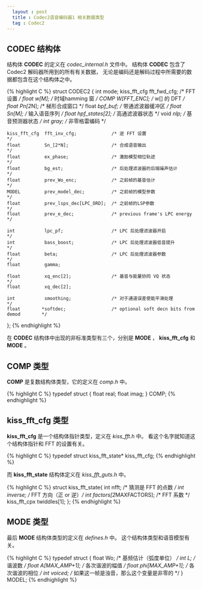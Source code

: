 ```yaml
---
  layout : post
  title : Codec2语音编码器1 相关数据类型
  tag : Codec2
---
```

## CODEC 结构体

结构体 **CODEC** 的定义在 *codec_internal.h* 文件中。
结构体 **CODEC** 包含了 Codec2 解码器所用到的所有有关数据，
无论是编码还是解码过程中所需要的数据都包含在这个结构体之中。

{% highlight C %}
struct CODEC2 {
    int           mode;
    kiss_fft_cfg  fft_fwd_cfg;             /* FFT 设置                                  */
    float         w[M];                    /* 时域hamming 窗                            */
    COMP          W[FFT_ENC];              /* w[] 的 DFT                                */
    float         Pn[2*N];                 /* 梯形合成窗口                              */
    float        *bpf_buf;                 /* 带通滤波器缓冲区                          */
    float         Sn[M];                   /* 输入语音序列                              */
    float         hpf_states[2];           /* 高通滤波器状态                            */
    void         *nlp;                     /* 基音预测器状态                            */
    int           gray;                    /* 非零格雷编码                              */
    
    kiss_fft_cfg  fft_inv_cfg;             /* 逆 FFT 设置                               */
    float         Sn_[2*N];                /* 合成语音输出                              */
    float         ex_phase;                /* 激励模型相位轨迹                          */
    float         bg_est;                  /* 后处理滤波器的后端噪声估计                */
    float         prev_Wo_enc;             /* 之前帧的基音估计                          */
    MODEL         prev_model_dec;          /* 之前帧的模型参数                          */
    float         prev_lsps_dec[LPC_ORD];  /* 之前帧的LSP参数                           */
    float         prev_e_dec;              /* previous frame's LPC energy               */

    int           lpc_pf;                  /* LPC 后处理滤波器开启                      */
    int           bass_boost;              /* LPC 后处理滤波器低音提升                  */
    float         beta;                    /* LPC 后处理滤波器参数                      */
    float         gamma;

    float         xq_enc[2];               /* 基音与能量协同 VQ 状态                    */
    float         xq_dec[2];

    int           smoothing;               /* 对于通道误差使能平滑处理                  */
    float        *softdec;                 /* optional soft decn bits from demod        */
};
{% endhighlight %}

在 **CODEC** 结构体中出现的非标准类型有三个，分别是 **MODE** ， **kiss_fft_cfg** 和 **MODE** 。

## COMP 类型 

**COMP** 是复数结构体类型，它的定义在 *comp.h* 中。

{% highlight C %}
typedef struct { 
	float real;
	float imag;
} COMP;
{% endhighlight %}

## kiss\_fft\_cfg 类型

**kiss_fft_cfg** 是一个结构体指针类型，定义在 *kiss_fft.h* 中。
看这个名字就知道这个结构体指针和 FFT 的设置有关。

{% highlight C %}
	typedef struct kiss_fft_state* kiss_fft_cfg;
{% endhighlight %}

而 **kiss_fft_state** 结构体定义在 *kiss_fft_guts.h* 中。

{% highlight C %}
struct kiss_fft_state{
	int nfft;                            /* 猜测是 FFT 的点数   */
	int inverse;                         /* FFT 方向（正 or 逆）*/
	int factors[2*MAXFACTORS];           /* FFT 系数            */
	kiss_fft_cpx twiddles[1];
};
{% endhighlight %}

## MODE 类型

最后 **MODE** 结构体类型的定义在 *defines.h* 中。
这个结构体类型和语音模型有关。

{% highlight C %}
typedef struct {
	float Wo;             /* 基频估计（弧度单位）                       */
	int   L;              /* 谐波数                                     */
	float A[MAX_AMP+1];   /* 各次谐波的幅值                             */
	float phi[MAX_AMP+1]; /* 各次谐波的相位                             */
	int   voiced;         /* 如果这一帧是浊音，那么这个变量是非零的     */
} MODEL;
{% endhighlight %}

